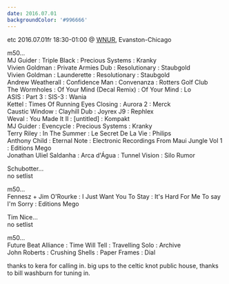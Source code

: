 ```yaml
---
date: 2016.07.01
backgroundColor: '#996666'
---
```


etc 2016.07.01fr 18:30-01:00 @ [WNUR](http://www.wnur.org/), Evanston-Chicago  

m50...  
MJ Guider : Triple Black : Precious Systems : Kranky  
Vivien Goldman : Private Armies Dub : Resolutionary : Staubgold  
Vivien Goldman : Launderette : Resolutionary : Staubgold  
Andrew Weatherall : Confidence Man : Convenanza : Rotters Golf Club  
The Wormholes : Of Your Mind (Decal Remix) : Of Your Mind : Lo  
ASIS : Part 3 : SIS-3 : Wania  
Kettel : Times Of Running Eyes Closing : Aurora 2 : Merck  
Caustic Window : Clayhill Dub : Joyrex J9 : Rephlex  
Weval : You Made It II : \[untitled\] : Kompakt  
MJ Guider : Evencycle : Precious Systems : Kranky  
Terry Riley : In The Summer : Le Secret De La Vie : Philips  
Anthony Child : Eternal Note : Electronic Recordings From Maui Jungle Vol 1 : Editions Mego  
Jonathan Uliel Saldanha : Arca d'Água : Tunnel Vision : Silo Rumor  

Schubotter...  
no setlist  

m50...  
Fennesz + Jim O'Rourke : I Just Want You To Stay : It's Hard For Me To say I'm Sorry : Editions Mego  

Tim Nice...  
no setlist  

m50...  
Future Beat Alliance : Time Will Tell : Travelling Solo : Archive  
John Roberts : Crushing Shells : Paper Frames : Dial  

thanks to kera for calling in. big ups to the celtic knot public house, thanks to bill washburn for tuning in.